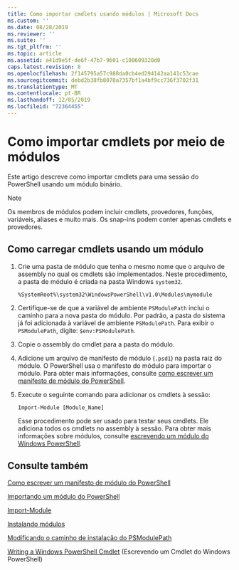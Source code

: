 ```yaml
---
title: Como importar cmdlets usando módulos | Microsoft Docs
ms.custom: ''
ms.date: 08/28/2019
ms.reviewer: ''
ms.suite: ''
ms.tgt_pltfrm: ''
ms.topic: article
ms.assetid: a41d9e5f-de6f-47b7-9601-c108609320d0
caps.latest.revision: 8
ms.openlocfilehash: 2f145795a57c988da0cb4ed294142aa141c53cae
ms.sourcegitcommit: debd2b38fb8070a7357bf1a4bf9cc736f3702f31
ms.translationtype: MT
ms.contentlocale: pt-BR
ms.lasthandoff: 12/05/2019
ms.locfileid: "72364455"
---
```

# <a name="how-to-import-cmdlets-using-modules"></a>Como importar cmdlets por meio de módulos

Este artigo descreve como importar cmdlets para uma sessão do PowerShell usando um módulo binário.

> [!NOTE]
> Os membros de módulos podem incluir cmdlets, provedores, funções, variáveis, aliases e muito mais. Os snap-ins podem conter apenas cmdlets e provedores.

## <a name="how-to-load-cmdlets-using-a-module"></a>Como carregar cmdlets usando um módulo

1. Crie uma pasta de módulo que tenha o mesmo nome que o arquivo de assembly no qual os cmdlets são implementados. Neste procedimento, a pasta de módulo é criada na pasta Windows `system32`.

   `%SystemRoot%\system32\WindowsPowerShell\v1.0\Modules\mymodule`

1. Certifique-se de que a variável de ambiente `PSModulePath` inclui o caminho para a nova pasta do módulo. Por padrão, a pasta do sistema já foi adicionada à variável de ambiente `PSModulePath`. Para exibir o `PSModulePath`, digite: `$env:PSModulePath`.

1. Copie o assembly do cmdlet para a pasta do módulo.

1. Adicione um arquivo de manifesto de módulo (`.psd1`) na pasta raiz do módulo. O PowerShell usa o manifesto do módulo para importar o módulo. Para obter mais informações, consulte [como escrever um manifesto de módulo do PowerShell](../module/how-to-write-a-powershell-module-manifest.md).

1. Execute o seguinte comando para adicionar os cmdlets à sessão:

   `Import-Module [Module_Name]`

   Esse procedimento pode ser usado para testar seus cmdlets. Ele adiciona todos os cmdlets no assembly à sessão. Para obter mais informações sobre módulos, consulte [escrevendo um módulo do Windows PowerShell](../module/writing-a-windows-powershell-module.md).

## <a name="see-also"></a>Consulte também

[Como escrever um manifesto de módulo do PowerShell](../module/how-to-write-a-powershell-module-manifest.md)

[Importando um módulo do PowerShell](../module/importing-a-powershell-module.md)

[Import-Module](/powershell/module/Microsoft.PowerShell.Core/Import-Module)

[Instalando módulos](../module/installing-a-powershell-module.md)

[Modificando o caminho de instalação do PSModulePath](../module/modifying-the-psmodulepath-installation-path.md)

[Writing a Windows PowerShell Cmdlet](./writing-a-windows-powershell-cmdlet.md) (Escrevendo um Cmdlet do Windows PowerShell)
